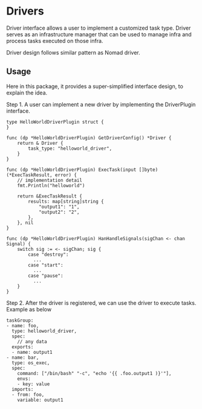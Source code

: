 # Drivers
Driver interface allows a user to implement a customized task type. Driver serves as an infrastructure manager that can be used to manage infra and process tasks executed on those infra.

Driver design follows similar pattern as Nomad driver.

## Usage
Here in this package, it provides a super-simplified interface design, to explain the idea.

Step 1. A user can implement a new driver by implementing the DriverPlugin interface.

```
type HelloWorldDriverPlugin struct {
}

func (dp *HelloWorldDriverPlugin) GetDriverConfig() *Driver {
	return & Driver {
		task_type: "helloworld_driver",
	}
}

func (dp *HelloWorldDriverPlugin) ExecTask(input []byte) (*ExecTaskResult, error) {
	// implementation detail
	fmt.Println("helloworld")

	return &ExecTaskResult {
		results: map[string]string {
			"output1": "1",
			"output2": "2",
		}, 
	}, nil
}

func (dp *HelloWorldDriverPlugin) HanHandleSignals(sigChan <- chan Signal) {
    switch sig := <- sigChan; sig {
        case "destroy":
          ...
        case "start":
          ...
        case "pause":
          ...
    }
}
```

Step 2. After the driver is registered, we can use the driver to execute tasks. Example as below

```
taskGroup: 
- name: foo,
  type: helloworld_driver,
  spec:
    // any data
  exports:
  - name: output1
- name: bar,
  type: os_exec,
  spec:
    command: ["/bin/bash" "-c", "echo '{{ .foo.output1 )}'"],
    envs:
    - key: value
  imports:
  - from: foo,
    variable: output1
```